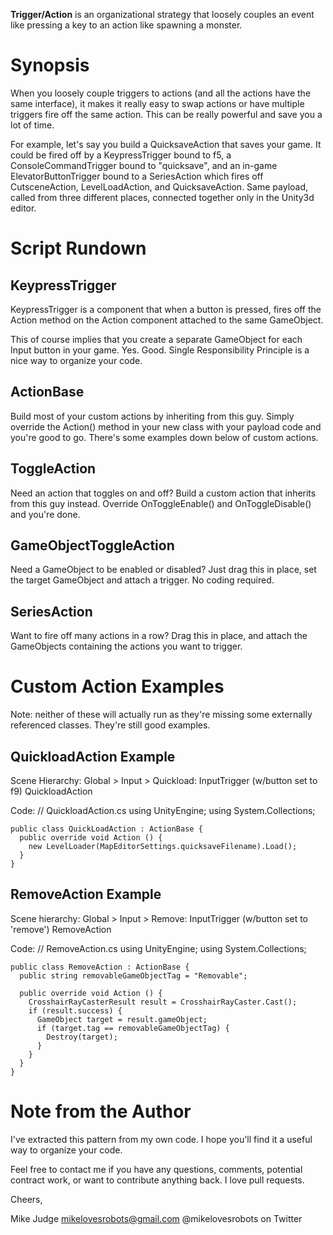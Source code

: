 **Trigger/Action** is an organizational strategy that loosely couples an event like
pressing a key to an action like spawning a monster.

Synopsis
========

When you loosely couple triggers to actions (and all the actions have the same
interface), it makes it really easy to swap actions or have multiple triggers 
fire off the same action.  This can be really powerful and save you a lot of 
time. 
 
For example, let's say you build a QuicksaveAction that saves your game.  It 
could be fired off by a KeypressTrigger bound to f5, a ConsoleCommandTrigger
bound to "quicksave", and an in-game ElevatorButtonTrigger bound to a 
SeriesAction which fires off CutsceneAction, LevelLoadAction, and
QuicksaveAction.  Same payload, called from three different places, connected 
together only in the Unity3d editor.


Script Rundown
==============

KeypressTrigger
------------
KeypressTrigger is a component that when a button is pressed, fires off the 
Action method on the Action component attached to the same GameObject.

This of course implies that you create a separate GameObject for each Input 
button in your game.  Yes.  Good.  Single Responsibility Principle is a nice
way to organize your code.

ActionBase
----------
Build most of your custom actions by inheriting from this guy.  Simply override 
the Action() method in your new class with your payload code and you're good to 
go.  There's some examples down below of custom actions.

ToggleAction
------------
Need an action that toggles on and off?  Build a custom action that inherits 
from this guy instead.  Override OnToggleEnable() and OnToggleDisable() and 
you're done.

GameObjectToggleAction
----------------------
Need a GameObject to be enabled or disabled?  Just drag this in place, set the 
target GameObject and attach a trigger.  No coding required.

SeriesAction
------------
Want to fire off many actions in a row?  Drag this in place, and attach the 
GameObjects containing the actions you want to trigger.


Custom Action Examples
======================

Note: neither of these will actually run as they're missing some externally
referenced classes.  They're still good examples.

QuickloadAction Example
-----------------------

Scene Hierarchy:
  Global > Input > Quickload:
    InputTrigger (w/button set to f9)
    QuickloadAction

Code:
    // QuickloadAction.cs
    using UnityEngine;
    using System.Collections;

    public class QuickLoadAction : ActionBase {
      public override void Action () {
        new LevelLoader(MapEditorSettings.quicksaveFilename).Load();
      }
    }

RemoveAction Example
--------------------

Scene hierarchy:
   Global > Input > Remove:
     InputTrigger (w/button set to 'remove')
     RemoveAction

Code:
    // RemoveAction.cs
    using UnityEngine;
    using System.Collections;

    public class RemoveAction : ActionBase {
      public string removableGameObjectTag = "Removable";

      public override void Action () {
        CrosshairRayCasterResult result = CrosshairRayCaster.Cast();
        if (result.success) {
          GameObject target = result.gameObject;
          if (target.tag == removableGameObjectTag) {
            Destroy(target);
          }
        }
      }
    }

Note from the Author
=======================

I've extracted this pattern from my own code.  I hope you'll find it a useful 
way to organize your code.

Feel free to contact me if you have any questions, comments, potential contract 
work, or want to contribute anything back.  I love pull requests.  

Cheers,

Mike Judge
mikelovesrobots@gmail.com
@mikelovesrobots on Twitter
